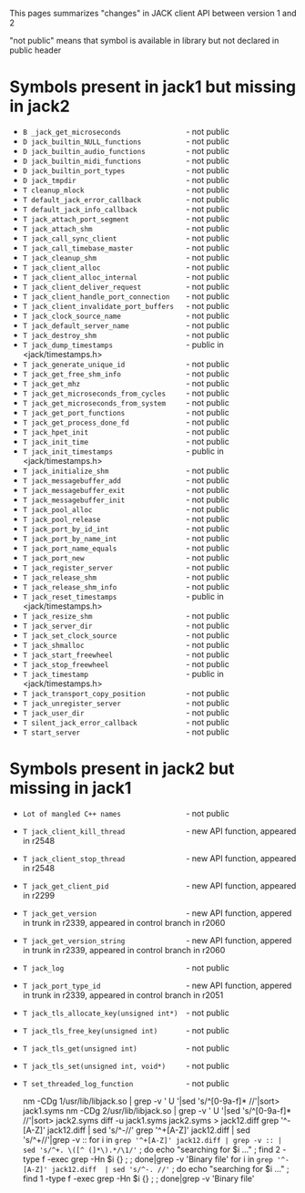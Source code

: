 This pages summarizes "changes" in JACK client API between version 1 and 2

"not public" means that symbol is available in library but not declared in public header

# Symbols present in jack1 but missing in jack2
* `B _jack_get_microseconds                `- not public
* `D jack_builtin_NULL_functions           `- not public
* `D jack_builtin_audio_functions          `- not public
* `D jack_builtin_midi_functions           `- not public
* `D jack_builtin_port_types               `- not public
* `D jack_tmpdir                           `- not public
* `T cleanup_mlock                         `- not public
* `T default_jack_error_callback           `- not public
* `T default_jack_info_callback            `- not public
* `T jack_attach_port_segment              `- not public
* `T jack_attach_shm                       `- not public
* `T jack_call_sync_client                 `- not public
* `T jack_call_timebase_master             `- not public
* `T jack_cleanup_shm                      `- not public
* `T jack_client_alloc                     `- not public
* `T jack_client_alloc_internal            `- not public
* `T jack_client_deliver_request           `- not public
* `T jack_client_handle_port_connection    `- not public
* `T jack_client_invalidate_port_buffers   `- not public
* `T jack_clock_source_name                `- not public
* `T jack_default_server_name              `- not public
* `T jack_destroy_shm                      `- not public
* `T jack_dump_timestamps                  `- public in &lt;jack/timestamps.h&gt;
* `T jack_generate_unique_id               `- not public
* `T jack_get_free_shm_info                `- not public
* `T jack_get_mhz                          `- not public
* `T jack_get_microseconds_from_cycles     `- not public
* `T jack_get_microseconds_from_system     `- not public
* `T jack_get_port_functions               `- not public
* `T jack_get_process_done_fd              `- not public
* `T jack_hpet_init                        `- not public
* `T jack_init_time                        `- not public
* `T jack_init_timestamps                  `- public in &lt;jack/timestamps.h&gt;
* `T jack_initialize_shm                   `- not public
* `T jack_messagebuffer_add                `- not public
* `T jack_messagebuffer_exit               `- not public
* `T jack_messagebuffer_init               `- not public
* `T jack_pool_alloc                       `- not public
* `T jack_pool_release                     `- not public
* `T jack_port_by_id_int                   `- not public
* `T jack_port_by_name_int                 `- not public
* `T jack_port_name_equals                 `- not public
* `T jack_port_new                         `- not public
* `T jack_register_server                  `- not public
* `T jack_release_shm                      `- not public
* `T jack_release_shm_info                 `- not public
* `T jack_reset_timestamps                 `- public in &lt;jack/timestamps.h&gt;
* `T jack_resize_shm                       `- not public
* `T jack_server_dir                       `- not public
* `T jack_set_clock_source                 `- not public
* `T jack_shmalloc                         `- not public
* `T jack_start_freewheel                  `- not public
* `T jack_stop_freewheel                   `- not public
* `T jack_timestamp                        `- public in &lt;jack/timestamps.h&gt;
* `T jack_transport_copy_position          `- not public
* `T jack_unregister_server                `- not public
* `T jack_user_dir                         `- not public
* `T silent_jack_error_callback            `- not public
* `T start_server                          `- not public

# Symbols present in jack2 but missing in jack1
* `Lot of mangled C++ names                `- not public
* `T jack_client_kill_thread               `- new API function, appeared in r2548
* `T jack_client_stop_thread               `- new API function, appeared in r2548
* `T jack_get_client_pid                   `- new API function, appeared in r2299
* `T jack_get_version                      `- new API function, appered in trunk in r2339, appeared in control branch in r2060
* `T jack_get_version_string               `- new API function, appered in trunk in r2339, appeared in control branch in r2060
* `T jack_log                              `- not public
* `T jack_port_type_id                     `- new API function, appered in trunk in r2339, appeared in control branch in r2051
* `T jack_tls_allocate_key(unsigned int*)  `- not public
* `T jack_tls_free_key(unsigned int)       `- not public
* `T jack_tls_get(unsigned int)            `- not public
* `T jack_tls_set(unsigned int, void*)     `- not public
* `T set_threaded_log_function             `- not public


	
	nm -CDg 1/usr/lib/libjack.so | grep -v ' U '|sed 's/^[0-9a-f]* //'|sort> jack1.syms
	nm -CDg 2/usr/lib/libjack.so | grep -v ' U '|sed 's/^[0-9a-f]* //'|sort> jack2.syms
	diff -u jack1.syms jack2.syms > jack12.diff
	grep '^-[A-Z]' jack12.diff | sed 's/^-//'
	grep '^+[A-Z]' jack12.diff | sed 's/^+//'|grep -v ::
	for i in `grep '^+[A-Z]' jack12.diff | grep -v :: | sed 's/^+. \([^ (]*\).*/\1/'` ; do echo "searching for $i ..." ; find 2 -type f -exec grep -Hn $i {} \; ; done|grep -v 'Binary file'
	for i in `grep '^-[A-Z]' jack12.diff  | sed 's/^-. //'` ; do echo "searching for $i ..." ; find 1 -type f -exec grep -Hn $i {} \; ; done|grep -v 'Binary file'



